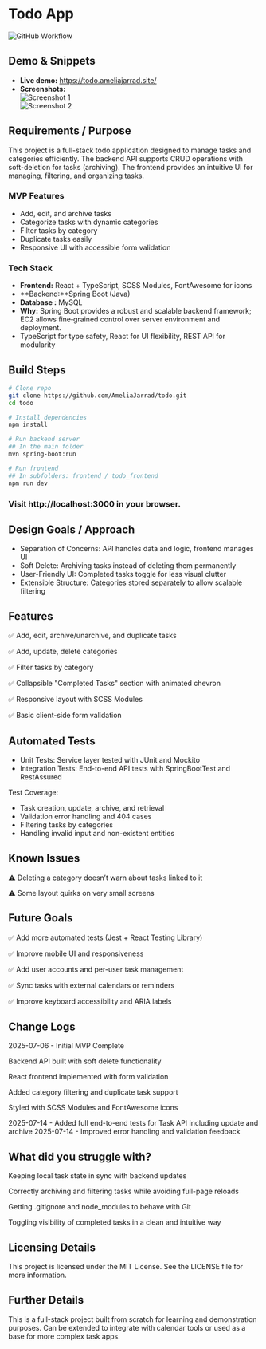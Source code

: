 # Todo App

![GitHub Workflow](https://img.shields.io/github/actions/workflow/status/yourusername/yourrepo/ci.yml?branch=main)

## Demo & Snippets

- **Live demo:** https://todo.ameliajarrad.site/
- **Screenshots:**  
  ![Screenshot 1](./screenshots/incomplete_tasks.png)  
  ![Screenshot 2](./screenshots/completed_tasks_collapsed.png)  

## Requirements / Purpose

This project is a full-stack todo application designed to manage tasks and categories efficiently. The backend API supports CRUD operations with soft-deletion for tasks (archiving). The frontend provides an intuitive UI for managing, filtering, and organizing tasks.

### MVP Features

- Add, edit, and archive tasks  
- Categorize tasks with dynamic categories  
- Filter tasks by category  
- Duplicate tasks easily  
- Responsive UI with accessible form validation  

### Tech Stack

- **Frontend:** React + TypeScript, SCSS Modules, FontAwesome for icons  
- **Backend:**Spring Boot (Java)
- **Database :** MySQL 
- **Why:** Spring Boot provides a robust and scalable backend framework; EC2 allows fine‑grained control over server environment and deployment.
- TypeScript for type safety, React for UI flexibility, REST API for modularity  

## Build Steps

```bash
# Clone repo
git clone https://github.com/AmeliaJarrad/todo.git
cd todo

# Install dependencies
npm install

# Run backend server
## In the main folder
mvn spring-boot:run

# Run frontend
## In subfolders: frontend / todo_frontend 
npm run dev
```

### Visit http://localhost:3000 in your browser.

## Design Goals / Approach
- Separation of Concerns: API handles data and logic, frontend manages UI
- Soft Delete: Archiving tasks instead of deleting them permanently
- User-Friendly UI: Completed tasks toggle for less visual clutter
- Extensible Structure: Categories stored separately to allow scalable filtering

## Features
✅ Add, edit, archive/unarchive, and duplicate tasks

✅ Add, update, delete categories

✅ Filter tasks by category

✅ Collapsible "Completed Tasks" section with animated chevron

✅ Responsive layout with SCSS Modules

✅ Basic client-side form validation


## Automated Tests
 - Unit Tests: Service layer tested with JUnit and Mockito
 - Integration Tests: End-to-end API tests with SpringBootTest and RestAssured

Test Coverage:
- Task creation, update, archive, and retrieval
- Validation error handling and 404 cases
- Filtering tasks by categories
- Handling invalid input and non-existent entities

## Known Issues

⚠ Deleting a category doesn’t warn about tasks linked to it

⚠ Some layout quirks on very small screens

## Future Goals
✅ Add more automated tests (Jest + React Testing Library)

✅ Improve mobile UI and responsiveness

✅ Add user accounts and per-user task management

✅ Sync tasks with external calendars or reminders

✅ Improve keyboard accessibility and ARIA labels

## Change Logs
2025-07-06 - Initial MVP Complete

Backend API built with soft delete functionality

React frontend implemented with form validation

Added category filtering and duplicate task support

Styled with SCSS Modules and FontAwesome icons

2025-07-14 - Added full end-to-end tests for Task API including update and archive
2025-07-14 - Improved error handling and validation feedback

## What did you struggle with?
Keeping local task state in sync with backend updates

Correctly archiving and filtering tasks while avoiding full-page reloads

Getting .gitignore and node_modules to behave with Git

Toggling visibility of completed tasks in a clean and intuitive way

## Licensing Details
This project is licensed under the MIT License. See the LICENSE file for more information.

## Further Details
This is a full-stack project built from scratch for learning and demonstration purposes.
Can be extended to integrate with calendar tools or used as a base for more complex task apps.

